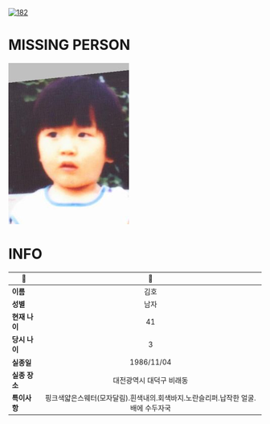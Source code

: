 [![182](https://img.shields.io/badge/%EC%8B%A4%EC%A2%85%EC%8B%A0%EA%B3%A0%EB%8A%94%20%EA%B5%AD%EB%B2%88%EC%97%86%EC%9D%B4-182-blue)](http://safe182.go.kr/index.do)

# MISSING PERSON

<img src="./missing_person.jpg">

# INFO

|🔑|💎|
|--|:--:|
|**이름**|김호|
|**성별**|남자|
|**현재 나이**|41|
|**당시 나이**|3|
|**실종일**|1986/11/04|
|**실종 장소**|대전광역시 대덕구 비래동 |
|**특이사항**|핑크색얇은스웨터(모자달림).흰색내의.회색바지.노란슬리퍼.납작한 얼굴.배에 수두자국|

